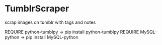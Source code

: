 TumblrScraper
=============

scrap images on tumblr with tags and notes


REQUIRE python-tumblpy  ->  pip install python-tumblpy
REQUIRE MySQL-python    ->  pip install MySQL-python

